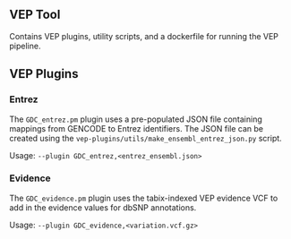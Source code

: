 VEP Tool
---

Contains VEP plugins, utility scripts, and a dockerfile for running the VEP pipeline.

## VEP Plugins

### Entrez

The `GDC_entrez.pm` plugin uses a pre-populated JSON file containing mappings from GENCODE to
Entrez identifiers. The JSON file can be created using the `vep-plugins/utils/make_ensembl_entrez_json.py`
script.

Usage: `--plugin GDC_entrez,<entrez_ensembl.json>`

### Evidence

The `GDC_evidence.pm` plugin uses the tabix-indexed VEP evidence VCF to add in the evidence values for dbSNP
annotations.

Usage: `--plugin GDC_evidence,<variation.vcf.gz>`
